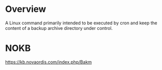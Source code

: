 

# Overview

A Linux command primarily intended to be executed by cron and keep the content 
of a backup archive directory under control.

# NOKB

https://kb.novaordis.com/index.php/Bakm
